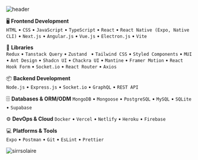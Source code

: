 ![header](https://capsule-render.vercel.app/api?type=waving&color=gradient&height=200&section=header&text=Erkut%20Gürkan&fontSize=50&fontAlign=20)








🖥️ **Frontend Development**  
`HTML` • `CSS` • `JavaScript` • `TypeScript` • `React` • `React Native (Expo, Native CLI)` • `Next.js` • `Angular.js` • `Vue.js` • `Electron.js` • `Vite`

🚀 **Libraries**  
`Redux` • `Tanstack Query` • `Zustand ` • `Tailwind CSS` • `Styled Components` • `MUI` • `Ant Design` • `Shadcn UI` • `Chackra UI` • `Mantine` • `Framer Motion` • `React Hook Form` • `Socket.io` • `React Router` • `Axios`

📦 **Backend Development**  
`Node.js` • `Express.js` • `Socket.io` • `GraphQL` • `REST API`

🗄️ **Databases & ORM/ODM**
`MongoDB` • `Mongoose` • `PostgreSQL` • `MySQL` • `SQLite` • `Supabase`

⚙️ **DevOps & Cloud**
`Docker` • `Vercel` • `Netlify` • `Heroku` • `Firebase`

💻 **Platforms & Tools**  
`Expo` • `Postman` • `Git` • `EsLint` • `Prettier`



<p><img align="center" src="https://github-readme-stats.vercel.app/api/top-langs?username=erkutgurkan&show_icons=true&locale=en&layout=compact" alt="sirrsolaire" /></p>

